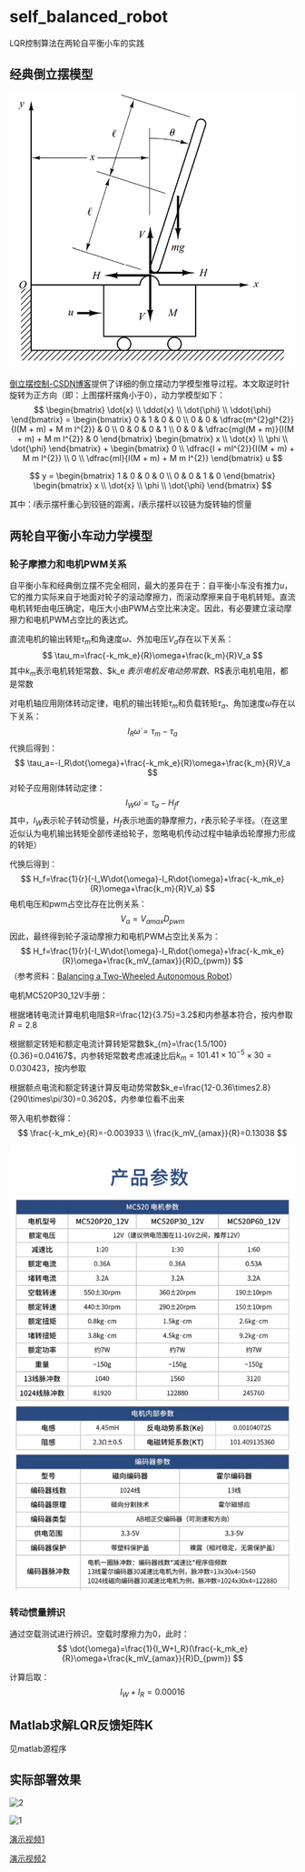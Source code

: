 # self_balanced_robot
LQR控制算法在两轮自平衡小车的实践

## 经典倒立摆模型

![img](./assets/4f7d81ca501bd62ddb92b79dc0c113a2.png)

[倒立摆控制-CSDN博客](https://blog.csdn.net/qq_42731705/article/details/122464642)提供了详细的倒立摆动力学模型推导过程。本文取逆时针旋转为正方向（即：上图摆杆摆角小于0），动力学模型如下：
$$
\begin{bmatrix}
    \dot{x} \\
    \ddot{x} \\
    \dot{\phi} \\
    \ddot{\phi}
\end{bmatrix}
    = 
\begin{bmatrix}
    0 & 1                        & 0                                             & 0 \\
    0 & 0                        & \dfrac{m^{2}gl^{2}}{I(M + m) + M m l^{2}}     & 0 \\
    0 & 0                        & 0                                             & 1 \\
    0 & 0                        & \dfrac{mgl(M + m)}{I(M + m) + M m l^{2}}      & 0 
\end{bmatrix}
\begin{bmatrix}
    x \\
    \dot{x} \\
    \phi \\
    \dot{\phi}
\end{bmatrix}
+
\begin{bmatrix}
    0 \\
    \dfrac{I + ml^{2}}{I(M + m) + M m l^{2}} \\
    0 \\
    \dfrac{ml}{I(M + m) + M m l^{2}}
\end{bmatrix}
u
$$

$$
y = 
\begin{bmatrix}
    1 & 0 & 0 & 0 \\
    0 & 0 & 1 & 0
\end{bmatrix}
\begin{bmatrix}
    x \\
    \dot{x} \\
    \phi \\
    \dot{\phi}
\end{bmatrix}
$$

其中：$l$表示摆杆重心到铰链的距离，$I$表示摆杆以铰链为旋转轴的惯量

## 两轮自平衡小车动力学模型

### 轮子摩擦力和电机PWM关系

自平衡小车和经典倒立摆不完全相同，最大的差异在于：自平衡小车没有推力$u$，它的推力实际来自于地面对轮子的滚动摩擦力，而滚动摩擦来自于电机转矩。直流电机转矩由电压确定，电压大小由PWM占空比来决定。因此，有必要建立滚动摩擦力和电机PWM占空比的表达式。

直流电机的输出转矩$\tau_m$和角速度$\omega$、外加电压$V_a$存在以下关系：
$$
\tau_m=\frac{-k_mk_e}{R}\omega+\frac{k_m}{R}V_a
$$
其中$k_m$表示电机转矩常数、$k_e $表示电机反电动势常数、$R$表示电机电阻，都是常数

对电机轴应用刚体转动定律，电机的输出转矩$\tau_m$和负载转矩$\tau_a$、角加速度$\dot{\omega}$存在以下关系：
$$
I_R\dot{\omega}=\tau_m-\tau_a
$$
代换后得到：
$$
\tau_a=-I_R\dot{\omega}+\frac{-k_mk_e}{R}\omega+\frac{k_m}{R}V_a
$$
对轮子应用刚体转动定律：
$$
I_W\dot{\omega}=\tau_a-H_fr
$$
其中，$I_W$表示轮子转动惯量，$H_f$表示地面的静摩擦力，$r$表示轮子半径。（在这里近似认为电机输出转矩全部传递给轮子，忽略电机传动过程中轴承齿轮摩擦力形成的转矩）

代换后得到：
$$
H_f=\frac{1}{r}(-I_W\dot{\omega}-I_R\dot{\omega}+\frac{-k_mk_e}{R}\omega+\frac{k_m}{R}V_a)
$$
电机电压和pwm占空比存在比例关系：
$$
V_a=V_{amax}D_{pwm}
$$
因此，最终得到轮子滚动摩擦力和电机PWM占空比关系为：
$$
H_f=\frac{1}{r}(-I_W\dot{\omega}-I_R\dot{\omega}+\frac{-k_mk_e}{R}\omega+\frac{k_mV_{amax}}{R}D_{pwm})
$$
（参考资料：[Balancing a Two-Wheeled   Autonomous Robot](https://www.cs.cmu.edu/~mmcnaugh/kdc/as7/2003-Balance-Ooi.pdf)）

电机MC520P30_12V手册：

根据堵转电流计算电机电阻$R=\frac{12}{3.75}=3.2$和内参基本符合，按内参取$R=2.8$

根据额定转矩和额定电流计算转矩常数$k_{m}=\frac{1.5/100}{0.36}=0.04167$，内参转矩常数考虑减速比后$k_{m}=101.41\times10^{-5}\times30=0.030423$，按内参取

根据额点电流和额定转速计算反电动势常数$k_e=\frac{12-0.36\times2.8}{290\times\pi/30}=0.3620$，内参单位看不出来

带入电机参数得：
$$
\frac{-k_mk_e}{R}=-0.003933 \\
\frac{k_mV_{amax}}{R}=0.13038
$$


![tb_image_share_1753543224728.jpg](./assets/tb_image_share_1753543224728.jpg.png)

### 转动惯量辨识

通过空载测试进行辨识。空载时摩擦力为0，此时：
$$
\dot{\omega}=\frac{1}{I_W+I_R}(\frac{-k_mk_e}{R}\omega+\frac{k_mV_{amax}}{R}D_{pwm})
$$

计算后取：
$$
I_W+I_R=0.00016
$$

## Matlab求解LQR反馈矩阵K

见matlab源程序

## 实际部署效果

![2](./assets/2.gif)

![1](./assets/1.gif)

[演示视频1](./assets/VID.mp4)

[演示视频2](./assets/VID1.mp4)
